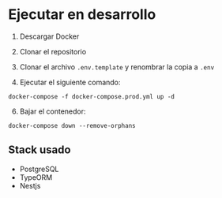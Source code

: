 # Ejecutar en desarrollo

1. Descargar Docker

2. Clonar el repositorio

3. Clonar el archivo `.env.template` y renombrar la copia a `.env`

4. Ejecutar el siguiente comando:

```
docker-compose -f docker-compose.prod.yml up -d
```

6. Bajar el contenedor:

```
docker-compose down --remove-orphans
```

## Stack usado

- PostgreSQL
- TypeORM
- Nestjs
